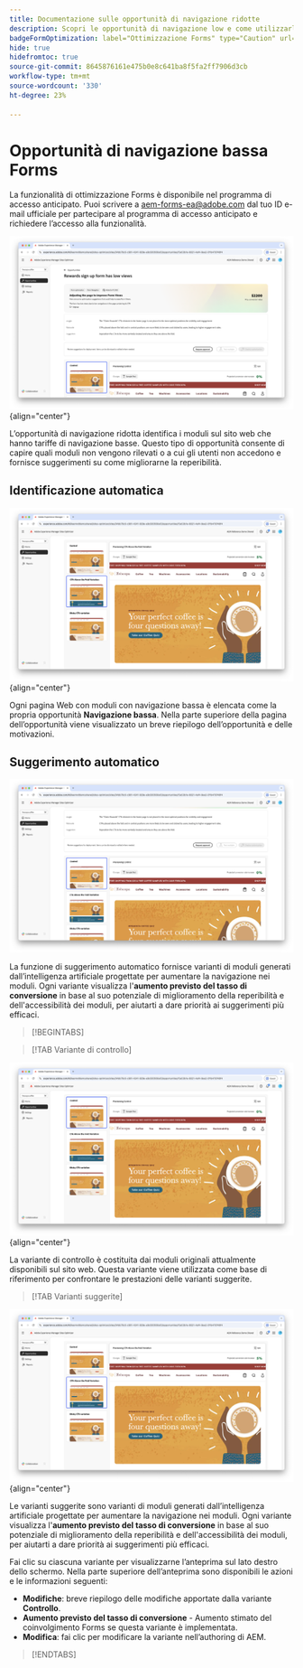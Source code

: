 ```yaml
---
title: Documentazione sulle opportunità di navigazione ridotte
description: Scopri le opportunità di navigazione low e come utilizzarle per migliorare il coinvolgimento con i moduli sul tuo sito web.
badgeFormOptimization: label="Ottimizzazione Forms" type="Caution" url="../../opportunity-types/form-optimization.md" tooltip="Ottimizzazione Forms"
hide: true
hidefromtoc: true
source-git-commit: 8645876161e475b0e8c641ba8f5fa2ff7906d3cb
workflow-type: tm+mt
source-wordcount: '330'
ht-degree: 23%

---
```



# Opportunità di navigazione bassa Forms

<span class="preview"> La funzionalità di ottimizzazione Forms è disponibile nel programma di accesso anticipato. Puoi scrivere a aem-forms-ea@adobe.com dal tuo ID e-mail ufficiale per partecipare al programma di accesso anticipato e richiedere l’accesso alla funzionalità. </span>

![Bassa opportunità di navigazione](./assets/low-navigation/hero.png){align="center"}

L’opportunità di navigazione ridotta identifica i moduli sul sito web che hanno tariffe di navigazione basse. Questo tipo di opportunità consente di capire quali moduli non vengono rilevati o a cui gli utenti non accedono e fornisce suggerimenti su come migliorarne la reperibilità.

## Identificazione automatica

![Identificazione automatica navigazione bassa](./assets/low-navigation/auto-identify.png){align="center"}

Ogni pagina Web con moduli con navigazione bassa è elencata come la propria opportunità **Navigazione bassa**. Nella parte superiore della pagina dell’opportunità viene visualizzato un breve riepilogo dell’opportunità e delle motivazioni.

## Suggerimento automatico

![Suggerimento automatico navigazione bassa](./assets/low-navigation/auto-suggest.png)

La funzione di suggerimento automatico fornisce varianti di moduli generati dall’intelligenza artificiale progettate per aumentare la navigazione nei moduli. Ogni variante visualizza l&#39;**aumento previsto del tasso di conversione** in base al suo potenziale di miglioramento della reperibilità e dell&#39;accessibilità dei moduli, per aiutarti a dare priorità ai suggerimenti più efficaci.

>[!BEGINTABS]

>[!TAB Variante di controllo]

![Varianti di controllo](./assets/low-navigation/control-variation.png){align="center"}

La variante di controllo è costituita dai moduli originali attualmente disponibili sul sito web. Questa variante viene utilizzata come base di riferimento per confrontare le prestazioni delle varianti suggerite.

>[!TAB Varianti suggerite]

![Varianti suggerite](./assets/low-navigation/suggested-variations.png){align="center"}

Le varianti suggerite sono varianti di moduli generati dall’intelligenza artificiale progettate per aumentare la navigazione nei moduli. Ogni variante visualizza l&#39;**aumento previsto del tasso di conversione** in base al suo potenziale di miglioramento della reperibilità e dell&#39;accessibilità dei moduli, per aiutarti a dare priorità ai suggerimenti più efficaci.

Fai clic su ciascuna variante per visualizzarne l’anteprima sul lato destro dello schermo. Nella parte superiore dell’anteprima sono disponibili le azioni e le informazioni seguenti:

* **Modifiche**: breve riepilogo delle modifiche apportate dalla variante **Controllo**.
* **Aumento previsto del tasso di conversione** - Aumento stimato del coinvolgimento Forms se questa variante è implementata.
* **Modifica**: fai clic per modificare la variante nell’authoring di AEM.

>[!ENDTABS]

<!-- 

## Auto-optimize

[!BADGE Ultimate]{type=Positive tooltip="Ultimate"}

![Auto-optimize low navigation](./assets/low-views/auto-optimize.png){align="center"}

Sites Optimizer Ultimate adds the ability to deploy auto-optimization for the issues found by the low navigation opportunity.

>[!BEGINTABS]

>[!TAB Test multiple]


>[!TAB Publish selected]

{{auto-optimize-deploy-optimization-slack}}

>[!TAB Request approval]

{{auto-optimize-request-approval}}

>[!ENDTABS]

-->
